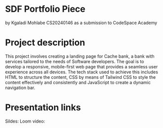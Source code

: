 # SDF Portfolio Piece
by Kgaladi Mohlabe CS20240146 as a submission to CodeSpace Academy 

# Project description
This project involves creating a landing page for Cache bank, a bank with services tailored to the needs of Software developers. The goal is to develop a responsive, mobile-first web page that provides a seamless user experience across all devices. The tech stack used to achieve this includes HTML to structure the content, CSS by means of Tailwind CSS to style the content effectively and consistently  and JavaScript to create a dynamic navigation bar.

# Presentation links
 Sildes:
 Loom video: 


